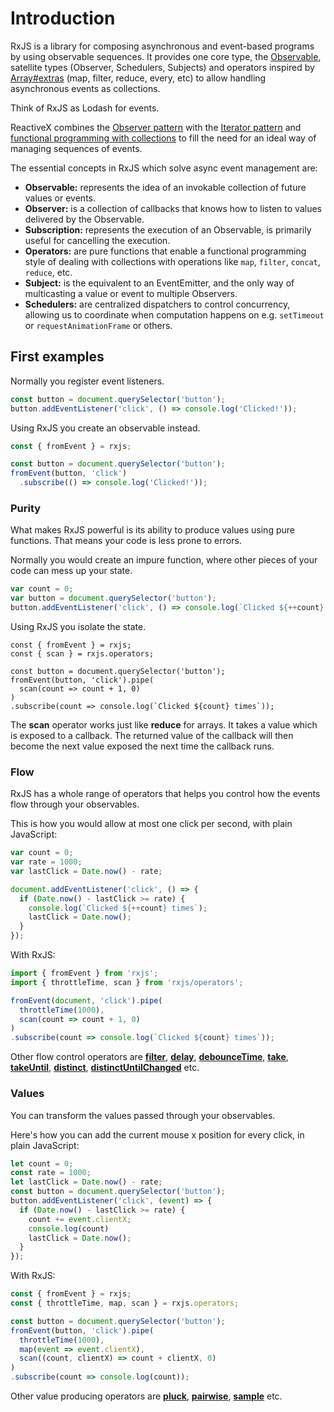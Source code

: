 # Introduction

RxJS is a library for composing asynchronous and event-based programs by using observable sequences. It provides one core type, the [Observable](./guide/observable), satellite types (Observer, Schedulers, Subjects) and operators inspired by [Array#extras](https://developer.mozilla.org/en-US/docs/Web/JavaScript/New_in_JavaScript/1.6) (map, filter, reduce, every, etc) to allow handling asynchronous events as collections.

<span class="informal">Think of RxJS as Lodash for events.</span>

ReactiveX combines the [Observer pattern](https://en.wikipedia.org/wiki/Observer_pattern) with the [Iterator pattern](https://en.wikipedia.org/wiki/Iterator_pattern) and [functional programming with collections](http://martinfowler.com/articles/collection-pipeline/#NestedOperatorExpressions) to fill the need for an ideal way of managing sequences of events.

The essential concepts in RxJS which solve async event management are:

- **Observable:** represents the idea of an invokable collection of future values or events.
- **Observer:** is a collection of callbacks that knows how to listen to values delivered by the Observable.
- **Subscription:** represents the execution of an Observable, is primarily useful for cancelling the execution.
- **Operators:** are pure functions that enable a functional programming style of dealing with collections with operations like `map`, `filter`, `concat`, `reduce`, etc.
- **Subject:** is the equivalent to an EventEmitter, and the only way of multicasting a value or event to multiple Observers.
- **Schedulers:** are centralized dispatchers to control concurrency, allowing us to coordinate when computation happens on e.g. `setTimeout` or `requestAnimationFrame` or others.

## First examples

Normally you register event listeners.
```js
const button = document.querySelector('button');
button.addEventListener('click', () => console.log('Clicked!'));
```

Using RxJS you create an observable instead.
```js
const { fromEvent } = rxjs;

const button = document.querySelector('button');
fromEvent(button, 'click')
  .subscribe(() => console.log('Clicked!'));
```


### Purity
What makes RxJS powerful is its ability to produce values using pure functions. That means your code is less prone to errors.

Normally you would create an impure function, where other
pieces of your code can mess up your state.
```js
var count = 0;
var button = document.querySelector('button');
button.addEventListener('click', () => console.log(`Clicked ${++count} times`));
```

Using RxJS you isolate the state.
```Js
const { fromEvent } = rxjs;
const { scan } = rxjs.operators;

const button = document.querySelector('button');
fromEvent(button, 'click').pipe(
  scan(count => count + 1, 0)
)
.subscribe(count => console.log(`Clicked ${count} times`));
```

The **scan** operator works just like **reduce** for arrays. It takes a value which is exposed to a callback. The returned value of the callback will then become the next value exposed the next time the callback runs.

### Flow
RxJS has a whole range of operators that helps you control how the events flow through your observables.

This is how you would allow at most one click per second, with plain JavaScript:
```js
var count = 0;
var rate = 1000;
var lastClick = Date.now() - rate;

document.addEventListener('click', () => {
  if (Date.now() - lastClick >= rate) {
    console.log(`Clicked ${++count} times`);
    lastClick = Date.now();
  }
});
```

With RxJS:
```ts
import { fromEvent } from 'rxjs';
import { throttleTime, scan } from 'rxjs/operators';

fromEvent(document, 'click').pipe(
  throttleTime(1000),
  scan(count => count + 1, 0)
)
.subscribe(count => console.log(`Clicked ${count} times`));
```

Other flow control operators are [**filter**](../api/operators/filter), [**delay**](../api/operators/delay), [**debounceTime**](../api/operators/debounceTime), [**take**](../api/operators/take), [**takeUntil**](../api/operators/takeUntil), [**distinct**](../api/operators/distinct), [**distinctUntilChanged**](../api/operators/distinctUntilChanged) etc.

### Values
You can transform the values passed through your observables.

Here's how you can add the current mouse x position for every click, in plain JavaScript:
```js
let count = 0;
const rate = 1000;
let lastClick = Date.now() - rate;
const button = document.querySelector('button');
button.addEventListener('click', (event) => {
  if (Date.now() - lastClick >= rate) {
    count += event.clientX;
    console.log(count)
    lastClick = Date.now();
  }
});
```

With RxJS:
```js
const { fromEvent } = rxjs;
const { throttleTime, map, scan } = rxjs.operators;

const button = document.querySelector('button');
fromEvent(button, 'click').pipe(
  throttleTime(1000),
  map(event => event.clientX),
  scan((count, clientX) => count + clientX, 0)
)
.subscribe(count => console.log(count));
```

Other value producing operators are [**pluck**](../api/operators/pluck), [**pairwise**](../api/operators/pairwise), [**sample**](../api/operators/sample) etc.
